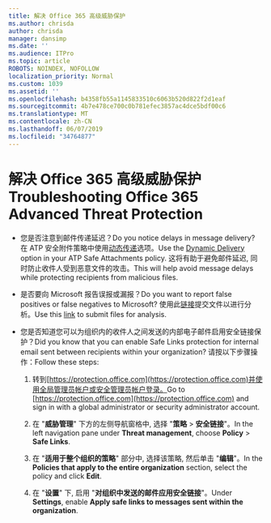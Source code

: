 ```yaml
---
title: 解决 Office 365 高级威胁保护
ms.author: chrisda
author: chrisda
manager: dansimp
ms.date: ''
ms.audience: ITPro
ms.topic: article
ROBOTS: NOINDEX, NOFOLLOW
localization_priority: Normal
ms.custom: 1039
ms.assetid: ''
ms.openlocfilehash: b4358fb55a1145833510c6063b520d822f2d1eaf
ms.sourcegitcommit: 4b7e478ce700c0b781efec3857ac4dce5bdf00c6
ms.translationtype: MT
ms.contentlocale: zh-CN
ms.lasthandoff: 06/07/2019
ms.locfileid: "34764877"
---
```

# <a name="troubleshooting-office-365-advanced-threat-protection"></a><span data-ttu-id="4b79a-102">解决 Office 365 高级威胁保护</span><span class="sxs-lookup"><span data-stu-id="4b79a-102">Troubleshooting Office 365 Advanced Threat Protection</span></span>

- <span data-ttu-id="4b79a-103">您是否注意到邮件传递延迟？</span><span class="sxs-lookup"><span data-stu-id="4b79a-103">Do you notice delays in message delivery?</span></span> <span data-ttu-id="4b79a-104">在 ATP 安全附件策略中使用[动态传递](https://docs.microsoft.com/office365/securitycompliance/dynamic-delivery-and-previewing)选项。</span><span class="sxs-lookup"><span data-stu-id="4b79a-104">Use the [Dynamic Delivery](https://docs.microsoft.com/office365/securitycompliance/dynamic-delivery-and-previewing) option in your ATP Safe Attachments policy.</span></span> <span data-ttu-id="4b79a-105">这将有助于避免邮件延迟, 同时防止收件人受到恶意文件的攻击。</span><span class="sxs-lookup"><span data-stu-id="4b79a-105">This will help avoid message delays while protecting recipients from malicious files.</span></span>

- <span data-ttu-id="4b79a-106">是否要向 Microsoft 报告误报或漏报？</span><span class="sxs-lookup"><span data-stu-id="4b79a-106">Do you want to report false positives or false negatives to Microsoft?</span></span> <span data-ttu-id="4b79a-107">使用此[链接](https://www.microsoft.com/wdsi/filesubmission/)提交文件以进行分析。</span><span class="sxs-lookup"><span data-stu-id="4b79a-107">Use this [link](https://www.microsoft.com/wdsi/filesubmission/) to submit files for analysis.</span></span>

- <span data-ttu-id="4b79a-108">您是否知道您可以为组织内的收件人之间发送的内部电子邮件启用安全链接保护？</span><span class="sxs-lookup"><span data-stu-id="4b79a-108">Did you know that you can enable Safe Links protection for internal email sent between recipients within your organization?</span></span> <span data-ttu-id="4b79a-109">请按以下步骤操作：</span><span class="sxs-lookup"><span data-stu-id="4b79a-109">Follow these steps:</span></span>

  1. <span data-ttu-id="4b79a-110">转到[https://protection.office.com](https://protection.office.com)并使用全局管理员帐户或安全管理员帐户登录。</span><span class="sxs-lookup"><span data-stu-id="4b79a-110">Go to [https://protection.office.com](https://protection.office.com) and sign in with a global administrator or security administrator account.</span></span>

  2. <span data-ttu-id="4b79a-111">在 "**威胁管理**" 下方的左侧导航窗格中, 选择 "**策略** \> **安全链接**"。</span><span class="sxs-lookup"><span data-stu-id="4b79a-111">In the left navigation pane under **Threat management**, choose **Policy** \> **Safe Links**.</span></span>

  3. <span data-ttu-id="4b79a-112">在 "**适用于整个组织的策略**" 部分中, 选择该策略, 然后单击 "**编辑**"。</span><span class="sxs-lookup"><span data-stu-id="4b79a-112">In the **Policies that apply to the entire organization** section, select the policy and click **Edit**.</span></span>

  4. <span data-ttu-id="4b79a-113">在 "**设置**" 下, 启用 "**对组织中发送的邮件应用安全链接**"。</span><span class="sxs-lookup"><span data-stu-id="4b79a-113">Under **Settings**, enable **Apply safe links to messages sent within the organization**.</span></span>
